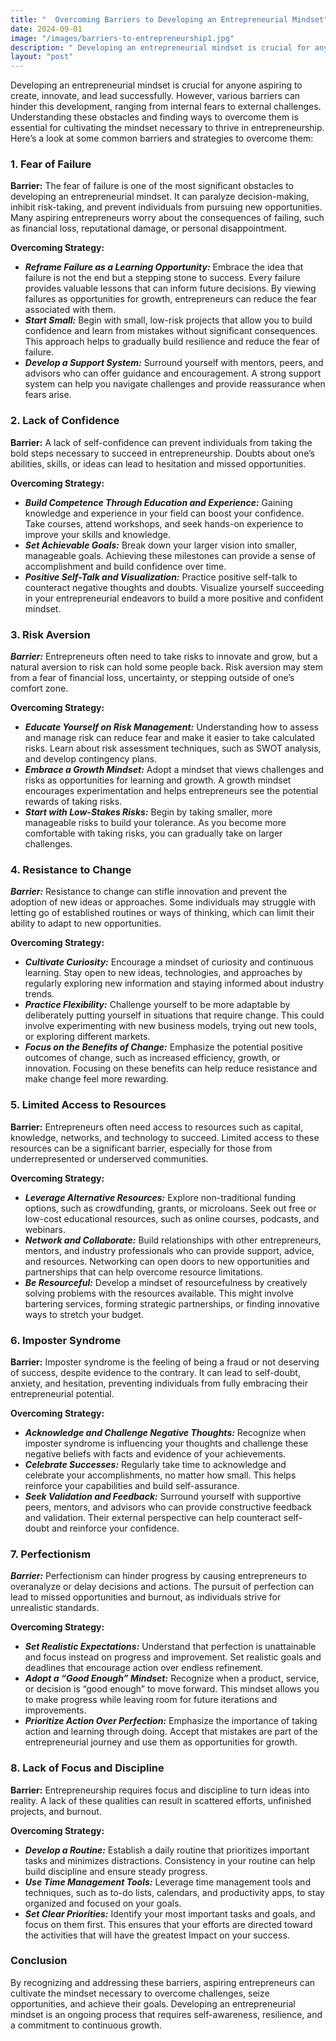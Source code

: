 ```yaml
---
title: "  Overcoming Barriers to Developing an Entrepreneurial Mindset"
date: 2024-09-01
image: "/images/barriers-to-entrepreneurship1.jpg"
description: " Developing an entrepreneurial mindset is crucial for anyone aspiring to create, innovate, and lead successfully. However, various barriers ..."
layout: "post"
---
```




Developing an entrepreneurial mindset is crucial for anyone aspiring to create, innovate, and lead successfully. However, various barriers can hinder this development, ranging from internal fears to external challenges. Understanding these obstacles and finding ways to overcome them is essential for cultivating the mindset necessary to thrive in entrepreneurship. Here’s a look at some common barriers and strategies to overcome them:

### 1. Fear of Failure

**Barrier:** The fear of failure is one of the most significant obstacles to developing an entrepreneurial mindset. It can paralyze decision-making, inhibit risk-taking, and prevent individuals from pursuing new opportunities. Many aspiring entrepreneurs worry about the consequences of failing, such as financial loss, reputational damage, or personal disappointment.

**Overcoming Strategy:**
- ***Reframe Failure as a Learning Opportunity:*** Embrace the idea that failure is not the end but a stepping stone to success. Every failure provides valuable lessons that can inform future decisions. By viewing failures as opportunities for growth, entrepreneurs can reduce the fear associated with them.
- ***Start Small:*** Begin with small, low-risk projects that allow you to build confidence and learn from mistakes without significant consequences. This approach helps to gradually build resilience and reduce the fear of failure.
- ***Develop a Support System:*** Surround yourself with mentors, peers, and advisors who can offer guidance and encouragement. A strong support system can help you navigate challenges and provide reassurance when fears arise.

### 2. Lack of Confidence

**Barrier:** A lack of self-confidence can prevent individuals from taking the bold steps necessary to succeed in entrepreneurship. Doubts about one’s abilities, skills, or ideas can lead to hesitation and missed opportunities.

**Overcoming Strategy:**
- ***Build Competence Through Education and Experience:*** Gaining knowledge and experience in your field can boost your confidence. Take courses, attend workshops, and seek hands-on experience to improve your skills and knowledge.
- ***Set Achievable Goals:*** Break down your larger vision into smaller, manageable goals. Achieving these milestones can provide a sense of accomplishment and build confidence over time.
- ***Positive Self-Talk and Visualization:*** Practice positive self-talk to counteract negative thoughts and doubts. Visualize yourself succeeding in your entrepreneurial endeavors to build a more positive and confident mindset.

### 3. Risk Aversion

***Barrier:*** Entrepreneurs often need to take risks to innovate and grow, but a natural aversion to risk can hold some people back. Risk aversion may stem from a fear of financial loss, uncertainty, or stepping outside of one’s comfort zone.

**Overcoming Strategy:**
- ***Educate Yourself on Risk Management:*** Understanding how to assess and manage risk can reduce fear and make it easier to take calculated risks. Learn about risk assessment techniques, such as SWOT analysis, and develop contingency plans.
- ***Embrace a Growth Mindset:*** Adopt a mindset that views challenges and risks as opportunities for learning and growth. A growth mindset encourages experimentation and helps entrepreneurs see the potential rewards of taking risks.
- ***Start with Low-Stakes Risks:*** Begin by taking smaller, more manageable risks to build your tolerance. As you become more comfortable with taking risks, you can gradually take on larger challenges.

### 4. Resistance to Change

***Barrier:*** Resistance to change can stifle innovation and prevent the adoption of new ideas or approaches. Some individuals may struggle with letting go of established routines or ways of thinking, which can limit their ability to adapt to new opportunities.

**Overcoming Strategy:**
- ***Cultivate Curiosity:*** Encourage a mindset of curiosity and continuous learning. Stay open to new ideas, technologies, and approaches by regularly exploring new information and staying informed about industry trends.
- ***Practice Flexibility:*** Challenge yourself to be more adaptable by deliberately putting yourself in situations that require change. This could involve experimenting with new business models, trying out new tools, or exploring different markets.
- ***Focus on the Benefits of Change:*** Emphasize the potential positive outcomes of change, such as increased efficiency, growth, or innovation. Focusing on these benefits can help reduce resistance and make change feel more rewarding.

### 5. Limited Access to Resources

**Barrier:** Entrepreneurs often need access to resources such as capital, knowledge, networks, and technology to succeed. Limited access to these resources can be a significant barrier, especially for those from underrepresented or underserved communities.

**Overcoming Strategy:**
- ***Leverage Alternative Resources:*** Explore non-traditional funding options, such as crowdfunding, grants, or microloans. Seek out free or low-cost educational resources, such as online courses, podcasts, and webinars.
- ***Network and Collaborate:*** Build relationships with other entrepreneurs, mentors, and industry professionals who can provide support, advice, and resources. Networking can open doors to new opportunities and partnerships that can help overcome resource limitations.
- ***Be Resourceful:*** Develop a mindset of resourcefulness by creatively solving problems with the resources available. This might involve bartering services, forming strategic partnerships, or finding innovative ways to stretch your budget.

### 6. Imposter Syndrome

**Barrier:** Imposter syndrome is the feeling of being a fraud or not deserving of success, despite evidence to the contrary. It can lead to self-doubt, anxiety, and hesitation, preventing individuals from fully embracing their entrepreneurial potential.

**Overcoming Strategy:**
- ***Acknowledge and Challenge Negative Thoughts:*** Recognize when imposter syndrome is influencing your thoughts and challenge these negative beliefs with facts and evidence of your achievements.
- ***Celebrate Successes:*** Regularly take time to acknowledge and celebrate your accomplishments, no matter how small. This helps reinforce your capabilities and build self-assurance.
- ***Seek Validation and Feedback:*** Surround yourself with supportive peers, mentors, and advisors who can provide constructive feedback and validation. Their external perspective can help counteract self-doubt and reinforce your confidence.

### 7. Perfectionism

***Barrier:*** Perfectionism can hinder progress by causing entrepreneurs to overanalyze or delay decisions and actions. The pursuit of perfection can lead to missed opportunities and burnout, as individuals strive for unrealistic standards.

**Overcoming Strategy:**
- ***Set Realistic Expectations:*** Understand that perfection is unattainable and focus instead on progress and improvement. Set realistic goals and deadlines that encourage action over endless refinement.
- ***Adopt a “Good Enough” Mindset:*** Recognize when a product, service, or decision is “good enough” to move forward. This mindset allows you to make progress while leaving room for future iterations and improvements.
- ***Prioritize Action Over Perfection:*** Emphasize the importance of taking action and learning through doing. Accept that mistakes are part of the entrepreneurial journey and use them as opportunities for growth.

### 8. Lack of Focus and Discipline

**Barrier:** Entrepreneurship requires focus and discipline to turn ideas into reality. A lack of these qualities can result in scattered efforts, unfinished projects, and burnout.

**Overcoming Strategy:**
- ***Develop a Routine:*** Establish a daily routine that prioritizes important tasks and minimizes distractions. Consistency in your routine can help build discipline and ensure steady progress.
- ***Use Time Management Tools:*** Leverage time management tools and techniques, such as to-do lists, calendars, and productivity apps, to stay organized and focused on your goals.
- ***Set Clear Priorities:*** Identify your most important tasks and goals, and focus on them first. This ensures that your efforts are directed toward the activities that will have the greatest Impact on your success.

### Conclusion
By recognizing and addressing these barriers, aspiring entrepreneurs can cultivate the mindset necessary to overcome challenges, seize opportunities, and achieve their goals. Developing an entrepreneurial mindset is an ongoing process that requires self-awareness, resilience, and a commitment to continuous growth.

